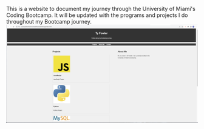 This is a website to document my journey through the University of Miami's Coding Bootcamp. 
It will be updated with the programs and projects I do throughout my Bootcamp journey.
![Alt text](./assets/ScreenShot.png "Optional Title")